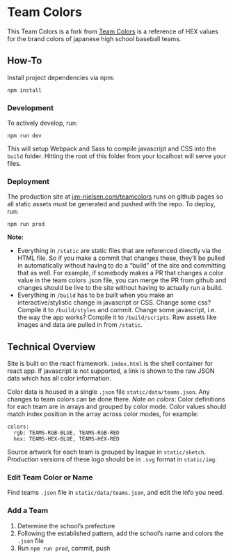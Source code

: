 # Team Colors

This Team Colors is a fork from [Team Colors](http://jim-nielsen.com/teamcolors) is a reference of HEX values for the brand colors of japanese high school baseball teams.

## How-To

Install project dependencies via npm:

```
npm install
```

### Development

To actively develop, run:

```
npm run dev
```

This will setup Webpack and Sass to compile javascript and CSS into the `build` folder. Hitting the root of this folder from your localhost will serve your files.

### Deployment

The production site at [jim-nielsen.com/teamcolors](http://jim-nielsen.com/teamcolors) runs on github pages so all static assets must be generated and pushed with the repo. To deploy, run:

```
npm run prod
```
**Note:**

- Everything in `/static` are static files that are referenced directly via the HTML file. So if you make a commit that changes these, they’ll be pulled in automatically without having to do a “build” of the site and committing that as well. For example, if somebody makes a PR that changes a color value in the team colors .json file, you can merge the PR from github and changes should be live to the site without having to actually run a build.
- Everything in `/build` has to be built when you make an interactive/stylistic change in javascript or CSS. Change some css? Compile it to `/build/styles` and commit. Change some javascript, i.e. the way the app works? Compile it to `/build/scripts`. Raw assets like images and data are pulled in from `/static`.

## Technical Overview

Site is built on the react framework. `index.html` is the shell container for react app. If javascript is not supported, a link is shown to the raw JSON data which has all color information.

Color data is housed in a single `.json` file `static/data/teams.json`. Any changes to team colors can be done there. *Note on colors*: Color definitions for each team are in arrays and grouped by color mode. Color values should match index position in the array across color modes, for example:

```
colors:
  rgb: TEAMS-RGB-BLUE, TEAMS-RGB-RED
  hex: TEAMS-HEX-BLUE, TEAMS-HEX-RED
```

Source artwork for each team is grouped by league in `static/sketch`. Production versions of these logo should be in `.svg` format in `static/img`.

### Edit Team Color or Name

Find teams `.json` file in `static/data/teams.json`, and edit the info you need.

### Add a Team

1. Determine the school’s prefecture
2. Following the established pattern, add the school’s name and colors the `.json` file
3. Run `npm run prod`, commit, push

